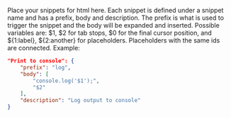 
Place your snippets for html here. Each snippet is defined under a snippet name and has a prefix, body and
description. The prefix is what is used to trigger the snippet and the body will be expanded and inserted. Possible variables are:
$1, $2 for tab stops, $0 for the final cursor position, and ${1:label}, ${2:another} for placeholders. Placeholders with the
same ids are connected.
Example:

```json
"Print to console": {
	"prefix": "log",
	"body": [
		"console.log('$1');",
		"$2"
	],
	"description": "Log output to console"
}
```